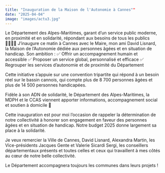 ```yaml
---
title: "Inauguration de la Maison de l'Autonomie à Cannes""
date: "2025-04-04"
image: "images/actu3.jpg"
---
```

Le Département des Alpes-Maritimes, garant d’un service public moderne, en proximité et en solidarité, répondant aux besoins de tous les publics 👨‍👩‍👧‍👦
J’inaugure ce matin à Cannes avec le Maire, mon ami David Lisnard, la Maison de l’Autonomie  dédiée aux personnes âgées et en situation de handicap. Son ambition :
✅ Offrir un accompagnement humain et accessible
✅ Proposer un service global, personnalisé et efficace
✅ Regrouper les services d’autonomie et de proximité du Département

Cette initiative s’appuie sur une convention tripartite qui répond à un besoin réel sur le bassin cannois, qui compte plus de 8 700 personnes âgées et plus de 14 500 personnes handicapées.

Fidèle à son ADN de solidarité, le Département des Alpes-Maritimes, la MDPH et le CCAS viennent apporter informations, accompagnement social et soutien à domicile 🤝

Cette inauguration est pour moi l’occasion de rappeler la détermination de notre collectivité à honorer son engagement en faveur des personnes âgées et en situation de handicap. Notre budget 2025 donne largement sa place à la solidarité.

Je veux remercier la Ville de Cannes, David Lisnard, Alexandra Martin, les Vice-présidents Jacques Gente et Valerie Sicardi Sergi, les conseillers départementaux présents et toutes celles et ceux qui travaillent à mes côtés au cœur de notre belle collectivité. 

Le Département accompagnera toujours les communes dans leurs projets !
